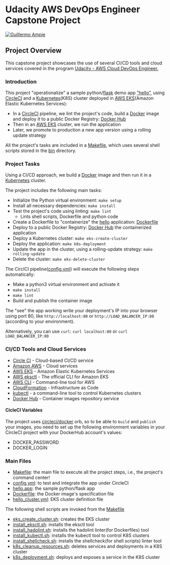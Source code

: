 # Udacity AWS DevOps Engineer Capstone Project

[![Guillermo Ampie](https://circleci.com/gh/guillermo-ampie/devops-capstone.svg?style=shield)](https://github.com/guillermo-ampie/devops-capstone)

## Project Overview

This capstone project showcases the use of several CI/CD tools and cloud services covered in the program [Udacity - AWS Cloud DevOps Engineer.](https://www.udacity.com/course/cloud-dev-ops-nanodegree--nd9991)

### Introduction

This project "operationalize" a sample python/[flask](https://flask.palletsprojects.com/)
demo app ["hello"](./hello_app/hello.py), using [CircleCI](https://www.circleci.com) and
 a [Kubernetes](https://kubernetes.io/)(K8S) cluster deployed in [AWS EKS](https://aws.amazon.com/eks/)(Amazon Elastic Kubernetes Services):

* In a [CircleCI](https://www.circleci.com) pipeline, we lint the project's code, build
 a [Docker](https://www.docker.com/resources/what-container) image and deploy it to a public
Docker Registry: [Docker Hub](https://hub.docker.com/repository/docker/gampie/hello-app)
* Then in an [AWS EKS](https://aws.amazon.com/eks/) cluster, we run the application
* Later, we promote to production a new app version using a rolling update strategy

All the project's tasks are included in a [Makefile](Makefile), which uses several shell scripts stored in the
[bin](bin) directory.

### Project Tasks

Using a CI/CD approach, we build a [Docker](https://www.docker.com/resources/what-container) image and then run it in a [Kubernetes](https://kubernetes.io/) cluster.

The project includes the following main tasks:

* Initialize the Python virtual environment:  `make setup`
* Install all necessary dependencies:  `make install`
* Test the project's code using linting:  `make lint`
  * Lints shell scripts, Dockerfile and python code
* Create a Dockerfile to "containerize" the [hello](/hello_app/hello.py) application: [Dockerfile](hello_app/Dockerfile)
* Deploy to a public Docker Registry:
 [Docker Hub](https://hub.docker.com/repository/docker/gampie/hello-app) the containerized application
* Deploy a Kubernetes cluster:  `make eks-create-cluster`
* Deploy the application:  `make k8s-deployment`
* Update the app in the cluster, using a rolling-update strategy:  `make rolling-update`
* Delete the cluster:  `make eks-delete-cluster`

The CirclCI pipeline([config.yml](.circleci/config.yml)) will execute the following steps automatically:

* Make a python3 virtual environment and activate it
* `make install`
* `make lint`
* Build and publish the container image

The "see" the app working write your deployment's IP into your browser using port 80, like
`http://localhost:80` or `http://LOAD_BALANCER_IP:80` (according to your environment).

Alternatively, you can use `curl`: `curl localhost:80` or `curl LOAD_BALANCER_IP:80`

### CI/CD Tools and Cloud Services

* [Circle CI](https://www.circleci.com) - Cloud-based CI/CD service
* [Amazon AWS](https://aws.amazon.com/) - Cloud services
* [AWS EKS](https://aws.amazon.com/eks/) - Amazon Elastic Kubernetes Services
* [AWS eksctl](https://eksctl.io) - The official CLI for Amazon EKS
* [AWS CLI](https://aws.amazon.com/cli/) - Command-line tool for AWS
* [CloudFormation](https://aws.amazon.com/cloudformation/) - Infrastructure as Code
* [kubectl](https://kubernetes.io/docs/reference/kubectl/) - a command-line tool to control Kubernetes clusters
* [Docker Hub](https://hub.docker.com/repository/docker/gampie/hello-app) - Container images repository service

#### CicleCI Variables

  The project uses [circleci/docker](https://circleci.com/developer/orbs/orb/circleci/docker) orb,
  so to be able to `build` and `publish` your images, you need to set up the following environment
  variables in your CircleCI project with your DockerHub account's values:

* DOCKER_PASSWORD
* DOCKER_LOGIN
  
### Main Files

* [Makefile](./Makefile): the main file to execute all the project steps, i.e., the project's command center!
* [config.yml](.circleci/config.yml): to test and integrate the app under CircleCI
* [hello.app](./hello_app/hello.py): the sample python/flask app
* [Dockerfile](./hello_app/Dockerfile): the Docker image's specification file
* [hello_cluster.yml](./hello_cluster.yml): EKS cluster definition file

The following shell scripts are invoked from the [Makefile](./Makefile)

* [eks_create_cluster.sh](./bin/eks_create_cluster.sh): creates the EKS cluster
* [install_eksctl.sh](./bin/install_eksctl.sh): installs the eksctl tool
* [install_hadolint.sh](./bin/install_hadolint.sh): installs the hadolint linter(for Dockerfiles) tool
* [install_kubectl.sh](./bin/install_kubectl.sh): installs the kubectl tool to control K8S clusters
* [install_shellcheck.sh](./bin/install_shellcheck.sh): installs the shellcheck(for shell scripts) linter tool
* [k8s_cleanup_resources.sh](./bin/k8s_cleanup_resources.sh): deletes services and deployments in a K8S cluster
* [k8s_deployment.sh](./bin/k8s_deployment.sh): deploys and exposes a service in the K8S cluster
